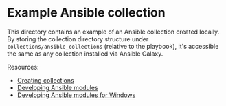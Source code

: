 # Example Ansible collection

This directory contains an example of an Ansible collection created locally. By storing the collection directory structure under `collections/ansible_collections` (relative to the playbook), it's accessible the same as any collection installed via Ansible Galaxy.

Resources:

- [Creating collections](https://docs.ansible.com/ansible/latest/dev_guide/developing_collections_creating.html)
- [Developing Ansible modules](https://docs.ansible.com/ansible/latest/dev_guide/developing_modules_general.html)
- [Developing Ansible modules for Windows](https://docs.ansible.com/ansible/latest/dev_guide/developing_modules_general_windows.html)